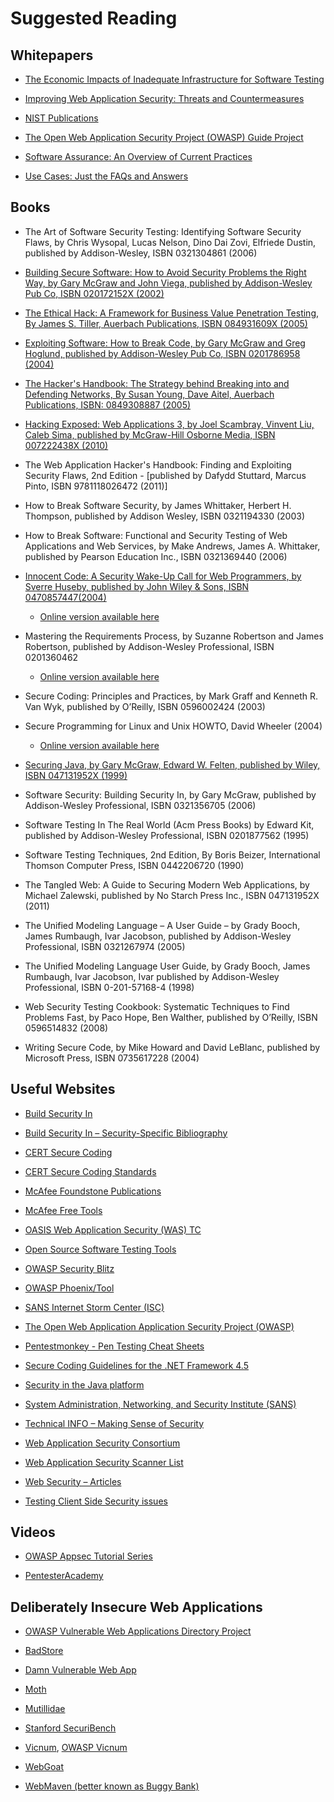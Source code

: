 # Suggested Reading

## Whitepapers

- [The Economic Impacts of Inadequate Infrastructure for Software Testing](https://www.nist.gov/director/planning/upload/report02-3.pdf)

- [Improving Web Application Security: Threats and Countermeasures](https://msdn.microsoft.com/en-us/library/ff649874.aspx)

- [NIST Publications](https://csrc.nist.gov/publications/sp)

- [The Open Web Application Security Project (OWASP) Guide Project](https://www.owasp.org/index.php/OWASP_Guide_Project)

- [Software Assurance: An Overview of Current Practices](https://safecode.org/wp-content/uploads/2018/01/SAFECode_BestPractices0208.pdf)

- [Use Cases: Just the FAQs and Answers](https://www.ibm.com/developerworks/rational/library/content/RationalEdge/jan03/UseCaseFAQS_TheRationalEdge_Jan2003.pdf)

## Books

- The Art of Software Security Testing: Identifying Software Security Flaws, by Chris Wysopal, Lucas Nelson, Dino Dai Zovi, Elfriede Dustin, published by Addison-Wesley, ISBN 0321304861 (2006)

- [Building Secure Software: How to Avoid Security Problems the Right Way, by Gary McGraw and John Viega, published by Addison-Wesley Pub Co, ISBN 020172152X (2002)](http://www.buildingsecuresoftware.com)

- [The Ethical Hack: A Framework for Business Value Penetration Testing, By James S. Tiller, Auerbach Publications, ISBN 084931609X (2005)](https://books.google.com/books?id=fwASXKXOolEC&printsec=frontcover&source=gbs_ge_summary_r&cad=0#v=onepage&q&f=false)

- [Exploiting Software: How to Break Code, by Gary McGraw and Greg Hoglund, published by Addison-Wesley Pub Co, ISBN 0201786958 (2004)](http://www.exploitingsoftware.com)

- [The Hacker's Handbook: The Strategy behind Breaking into and Defending Networks, By Susan Young, Dave Aitel, Auerbach Publications, ISBN: 0849308887 (2005)](https://books.google.com/books?id=AO2fsAPVC34C&printsec=frontcover&source=gbs_ge_summary_r&cad=0#v=onepage&q&f=false)

- [Hacking Exposed: Web Applications 3, by Joel Scambray, Vinvent Liu, Caleb Sima, published by McGraw-Hill Osborne Media, ISBN 007222438X (2010)](https://www.webhackingexposed.com/)

- The Web Application Hacker's Handbook: Finding and Exploiting Security Flaws, 2nd Edition - [published by Dafydd Stuttard, Marcus Pinto, ISBN 9781118026472 (2011)]

- How to Break Software Security, by James Whittaker, Herbert H. Thompson, published by Addison Wesley, ISBN 0321194330 (2003)

- How to Break Software: Functional and Security Testing of Web Applications and Web Services, by Make Andrews, James A. Whittaker, published by Pearson Education Inc., ISBN 0321369440 (2006)

- [Innocent Code: A Security Wake-Up Call for Web Programmers, by Sverre Huseby, published by John Wiley & Sons, ISBN 0470857447(2004)](http://innocentcode.thathost.com)
  - [Online version available here](https://books.google.com/books?id=RjVjgPQsKogC&printsec=frontcover&source=gbs_ge_summary_r&cad=0#v=onepage&q&f=false)

- Mastering the Requirements Process, by Suzanne Robertson and James Robertson, published by Addison-Wesley Professional, ISBN 0201360462
  - [Online version available here](https://books.google.com/books?id=SN4WegDHVCcC&printsec=frontcover&source=gbs_ge_summary_r&cad=0#v=onepage&q&f=false)

- Secure Coding: Principles and Practices, by Mark Graff and Kenneth R. Van Wyk, published by O’Reilly, ISBN 0596002424 (2003)

- Secure Programming for Linux and Unix HOWTO, David Wheeler (2004)
  - [Online version available here](https://www.dwheeler.com/secure-programs/Secure-Programs-HOWTO/index.html)

- [Securing Java, by Gary McGraw, Edward W. Felten, published by Wiley, ISBN 047131952X (1999)](http://www.securingjava.com)

- Software Security: Building Security In, by Gary McGraw, published by Addison-Wesley Professional, ISBN 0321356705 (2006)

- Software Testing In The Real World (Acm Press Books) by Edward Kit, published by Addison-Wesley Professional, ISBN 0201877562 (1995)

- Software Testing Techniques, 2nd Edition, By Boris Beizer, International Thomson Computer Press, ISBN 0442206720 (1990)

- The Tangled Web: A Guide to Securing Modern Web Applications, by Michael Zalewski, published by No Starch Press Inc., ISBN 047131952X (2011)

- The Unified Modeling Language – A User Guide – by Grady Booch, James Rumbaugh, Ivar Jacobson, published by Addison-Wesley Professional, ISBN 0321267974 (2005)

- The Unified Modeling Language User Guide, by Grady Booch, James Rumbaugh, Ivar Jacobson, Ivar published by Addison-Wesley Professional, ISBN 0-201-57168-4 (1998)

- Web Security Testing Cookbook: Systematic Techniques to Find Problems Fast, by Paco Hope, Ben Walther, published by O’Reilly, ISBN 0596514832 (2008)

- Writing Secure Code, by Mike Howard and David LeBlanc, published by Microsoft Press, ISBN 0735617228 (2004)

## Useful Websites

- [Build Security In](https://www.us-cert.gov/bsi)

- [Build Security In – Security-Specific Bibliography](https://www.us-cert.gov/bsi/articles/best-practices/measurement/security-specific-bibliography)

- [CERT Secure Coding](https://www.sei.cmu.edu/research-capabilities/all-work/display.cfm?customel_datapageid_4050=21274)

- [CERT Secure Coding Standards](https://wiki.sei.cmu.edu/confluence/display/seccode/SEI+CERT+Coding+Standards)

- [McAfee Foundstone Publications](https://www.mcafee.com/apps/view-all/publications.aspx?tf=foundstone&sz=10)

- [McAfee Free Tools](https://www.mcafee.com/us/downloads/free-tools/index.aspx)

- [OASIS Web Application Security (WAS) TC](https://www.oasis-open.org/committees/tc_home.php?wg_abbrev=was)

- [Open Source Software Testing Tools](https://www.opensourcetesting.org/tools-overview/tools-main/)

- [OWASP Security Blitz](https://www.owasp.org/index.php/OWASP_Security_Blitz)

- [OWASP Phoenix/Tool](https://www.owasp.org/index.php/Phoenix/Tools)

- [SANS Internet Storm Center (ISC)](https://isc.sans.edu/)

- [The Open Web Application Application Security Project (OWASP)](https://www.owasp.org)

- [Pentestmonkey - Pen Testing Cheat Sheets](http://pentestmonkey.net/cheat-sheet)

- [Secure Coding Guidelines for the .NET Framework 4.5](https://msdn.microsoft.com/en-us/library/8a3x2b7f.aspx)

- [Security in the Java platform](https://docs.oracle.com/javase/6/docs/technotes/guides/security/overview/jsoverview.html)

- [System Administration, Networking, and Security Institute (SANS)](https://www.sans.org)

- [Technical INFO – Making Sense of Security](https://www.technicalinfo.net/index.html)

- [Web Application Security Consortium](https://www.webappsec.org/projects/)

- [Web Application Security Scanner List](http://projects.webappsec.org/w/page/13246988/Web%20Application%20Security%20Scanner%20List)

- [Web Security – Articles](https://www.acunetix.com/blog/category/web-security-zone/)

- [Testing Client Side Security issues](http://www.domxss.com)

## Videos

- [OWASP Appsec Tutorial Series](https://www.owasp.org/index.php/OWASP_Appsec_Tutorial_Series)

- [PentesterAcademy](https://www.pentesteracademy.com/)

## Deliberately Insecure Web Applications

- [OWASP Vulnerable Web Applications Directory Project](https://www.owasp.org/index.php/OWASP_Vulnerable_Web_Applications_Directory_Project#tab=Main)

- [BadStore](https://www.vulnhub.com/entry/badstore-123,41)

- [Damn Vulnerable Web App](http://www.dvwa.co.uk/)

- [Moth](https://www.bonsai-sec.com/en/research/moth.php)

- [Mutillidae](https://www.irongeek.com/i.php?page=mutillidae/mutillidae-deliberately-vulnerable-php-owasp-top-10)

- [Stanford SecuriBench](https://suif.stanford.edu/~livshits/securibench/)

- [Vicnum](https://sourceforge.net/projects/vicnum/), [OWASP Vicnum](https://www.owasp.org/index.php/Category:OWASP_Vicnum_Project)

- [WebGoat](https://www.owasp.org/index.php/Category:OWASP_WebGoat_Project)

- [WebMaven (better known as Buggy Bank)](https://www.mavensecurity.com/about/webmaven)
